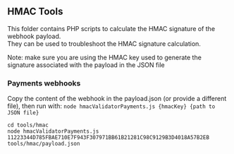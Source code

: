 ## HMAC Tools

This folder contains PHP scripts to calculate the HMAC signature of the webhook payload.  
They can be used to troubleshoot the HMAC signature calculation.

Note: make sure you are using the HMAC key used to generate the signature associated with the payload in the JSON file

### Payments webhooks

Copy the content of the webhook in the payload.json (or provide a different file), then run with: 
`node hmacValidatorPayments.js {hmacKey} {path to JSON file}`
```
cd tools/hmac
node hmacValidatorPayments.js 11223344D785FBAE710E7F943F307971BB61B21281C98C9129B3D4018A57B2EB tools/hmac/payload.json
```

